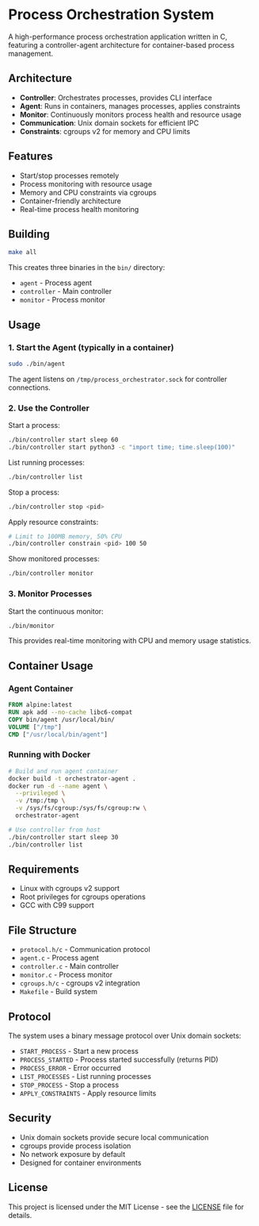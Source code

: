 # Process Orchestration System

A high-performance process orchestration application written in C, featuring a controller-agent architecture for container-based process management.

## Architecture

- **Controller**: Orchestrates processes, provides CLI interface
- **Agent**: Runs in containers, manages processes, applies constraints
- **Monitor**: Continuously monitors process health and resource usage
- **Communication**: Unix domain sockets for efficient IPC
- **Constraints**: cgroups v2 for memory and CPU limits

## Features

- Start/stop processes remotely
- Process monitoring with resource usage
- Memory and CPU constraints via cgroups
- Container-friendly architecture
- Real-time process health monitoring

## Building

```bash
make all
```

This creates three binaries in the `bin/` directory:
- `agent` - Process agent
- `controller` - Main controller
- `monitor` - Process monitor

## Usage

### 1. Start the Agent (typically in a container)

```bash
sudo ./bin/agent
```

The agent listens on `/tmp/process_orchestrator.sock` for controller connections.

### 2. Use the Controller

Start a process:
```bash
./bin/controller start sleep 60
./bin/controller start python3 -c "import time; time.sleep(100)"
```

List running processes:
```bash
./bin/controller list
```

Stop a process:
```bash
./bin/controller stop <pid>
```

Apply resource constraints:
```bash
# Limit to 100MB memory, 50% CPU
./bin/controller constrain <pid> 100 50
```

Show monitored processes:
```bash
./bin/controller monitor
```

### 3. Monitor Processes

Start the continuous monitor:
```bash
./bin/monitor
```

This provides real-time monitoring with CPU and memory usage statistics.

## Container Usage

### Agent Container

```dockerfile
FROM alpine:latest
RUN apk add --no-cache libc6-compat
COPY bin/agent /usr/local/bin/
VOLUME ["/tmp"]
CMD ["/usr/local/bin/agent"]
```

### Running with Docker

```bash
# Build and run agent container
docker build -t orchestrator-agent .
docker run -d --name agent \
  --privileged \
  -v /tmp:/tmp \
  -v /sys/fs/cgroup:/sys/fs/cgroup:rw \
  orchestrator-agent

# Use controller from host
./bin/controller start sleep 30
./bin/controller list
```

## Requirements

- Linux with cgroups v2 support
- Root privileges for cgroups operations
- GCC with C99 support

## File Structure

- `protocol.h/c` - Communication protocol
- `agent.c` - Process agent
- `controller.c` - Main controller
- `monitor.c` - Process monitor
- `cgroups.h/c` - cgroups v2 integration
- `Makefile` - Build system

## Protocol

The system uses a binary message protocol over Unix domain sockets:

- `START_PROCESS` - Start a new process
- `PROCESS_STARTED` - Process started successfully (returns PID)
- `PROCESS_ERROR` - Error occurred
- `LIST_PROCESSES` - List running processes
- `STOP_PROCESS` - Stop a process
- `APPLY_CONSTRAINTS` - Apply resource limits

## Security

- Unix domain sockets provide secure local communication
- cgroups provide process isolation
- No network exposure by default
- Designed for container environments

## License

This project is licensed under the MIT License - see the [LICENSE](LICENSE) file for details.